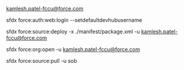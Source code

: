 kamlesh.patel-fccu@force.com

sfdx force:auth:web:login --setdefaultdevhubusername 

sfdx force:source:deploy -x ./manifest/package.xml  -u kamlesh.patel-fccu@force.com

sfdx force:org:open  -u kamlesh.patel-fccu@force.com

sfdx force:source:pull -u sob
